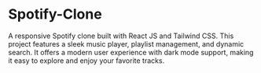 # Spotify-Clone
A responsive Spotify clone built with React JS and Tailwind CSS. This project features a sleek music player, playlist management, and dynamic search. It offers a modern user experience with dark mode support, making it easy to explore and enjoy your favorite tracks.
